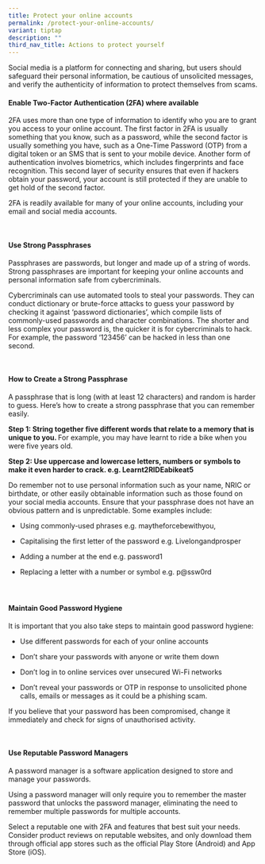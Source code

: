 ```yaml
---
title: Protect your online accounts
permalink: /protect-your-online-accounts/
variant: tiptap
description: ""
third_nav_title: Actions to protect yourself
---
```

<p>Social media is a platform for connecting and sharing, but users should
safeguard their personal information, be cautious of unsolicited messages,
and verify the authenticity of information to protect themselves from scams.</p>
<p></p>
<h4><strong>Enable Two-Factor Authentication (2FA) where available</strong></h4>
<p>2FA uses more than one type of information to identify who you are to
grant you access to your online account. The first factor in 2FA is usually
something that you know, such as a password, while the second factor is
usually something you have, such as a One-Time Password (OTP) from a digital
token or an SMS that is sent to your mobile device. Another form of authentication
involves biometrics, which includes fingerprints and face recognition.
This second layer of security ensures that even if hackers obtain your
password, your account is still protected if they are unable to get hold
of the second factor.</p>
<p>2FA is readily available for many of your online accounts, including your
email and social media accounts.</p>
<p>&nbsp;</p>
<h4><strong>Use Strong Passphrases&nbsp;</strong></h4>
<p>Passphrases are passwords, but longer and made up of a string of words.
Strong passphrases are important for keeping your online accounts and personal
information safe from cybercriminals.</p>
<p>Cybercriminals can use automated tools to steal your passwords. They can
conduct dictionary or brute-force attacks to guess your password by checking
it against ‘password dictionaries’, which compile lists of commonly-used
passwords and character combinations. The shorter and less complex your
password is, the quicker it is for cybercriminals to hack. For example,
the password ‘123456’ can be hacked in less than one second.&nbsp;</p>
<p>&nbsp;</p>
<h4><strong>How to Create a Strong Passphrase</strong></h4>
<p>A passphrase that is long (with at least 12 characters) and random is
harder to guess. Here’s how to create a strong passphrase that you can
remember easily.&nbsp;</p>
<p><strong>Step 1: String together five different words that relate to a memory that is unique to you. </strong>For
example, you may have learnt to ride a bike when you were five years old.</p>
<p><strong>Step 2: Use uppercase and lowercase letters, numbers or symbols to make it even harder to crack. e.g. Learnt2RIDEabikeat5</strong>
</p>
<p>Do remember not to use personal information such as your name, NRIC or
birthdate, or other easily obtainable information such as those found on
your social media accounts. Ensure that your passphrase does not have an
obvious pattern and is unpredictable. Some examples include:</p>
<ul data-tight="true" class="tight">
<li>
<p>Using commonly-used phrases e.g. maytheforcebewithyou,</p>
</li>
<li>
<p>Capitalising the first letter of the password e.g. Livelongandprosper</p>
</li>
<li>
<p>Adding a number at the end e.g. password1</p>
</li>
<li>
<p>Replacing a letter with a number or symbol e.g. p@ssw0rd</p>
</li>
</ul>
<h4><strong>&nbsp;</strong></h4>
<h4><strong>Maintain Good Password Hygiene</strong></h4>
<p>It is important that you also take steps to maintain good password hygiene:</p>
<ul data-tight="true" class="tight">
<li>
<p>Use different passwords for each of your online accounts</p>
</li>
<li>
<p>Don’t share your passwords with anyone or write them down</p>
</li>
<li>
<p>Don’t log in to online services over unsecured Wi-Fi networks</p>
</li>
<li>
<p>Don’t reveal your passwords or OTP in response to unsolicited phone calls,
emails or messages as it could be a phishing scam.</p>
</li>
</ul>
<p>If you believe that your password has been compromised, change it immediately
and check for signs of unauthorised activity.&nbsp;</p>
<p>&nbsp;</p>
<h4><strong>Use Reputable Password Managers</strong></h4>
<p>A password manager is a software application designed to store and manage
your passwords.&nbsp;</p>
<p>Using a password manager will only require you to remember the master
password that unlocks the password manager, eliminating the need to remember
multiple passwords for multiple accounts.&nbsp;</p>
<p>Select a reputable one with 2FA and features that best suit your needs.
Consider product reviews on reputable websites, and only download them
through official app stores such as the official Play Store (Android) and
App Store (iOS).</p>